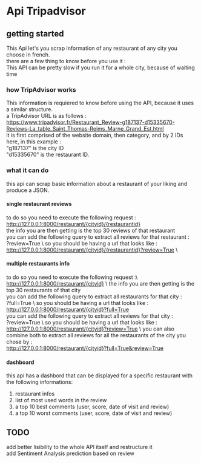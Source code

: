 # Api Tripadvisor

## getting started
This Api let's you scrap information of any restaurant of any city you choose in french.\
there are a few thing to know before you use it :\
This API can be pretty slow if you run it for a whole city, because of waiting time

### how TripAdvisor works
This information is requiered to know before using the API, because it uses a similar structure.\
a TripAdvisor URL is as follows : \
https://www.tripadvisor.fr/Restaurant_Review-g187137-d15335670-Reviews-La_table_Saint_Thomas-Reims_Marne_Grand_Est.html \
it is first comprised of the website domain, then category, and by 2 IDs\
here, in this example : \
"g187137" is the city ID\
"d15335670" is the restaurant ID.

### what it can do
this api can scrap basic information about a restaurant of your liking and produce a JSON.

#### single restaurant reviews
to do so you need to execute the following request :\
http://127.0.0.1:8000/restaurant/{cityid}/{restaurantid} \
the info you are then getting is the top 30 reviews of that restaurant\
you can add the following query to extract all reviews for that restaurant :\
?review=True \ 
so you should be having a url that looks like :\
http://127.0.0.1:8000/restaurant/{cityid}/{restaurantid}?review=True \ 

#### multiple restaurants info 
to do so you need to execute the following request :\ 
http://127.0.0.1:8000/restaurant/{cityid} \ 
the info you are then getting is the top 30 restaurants of that city\
you can add the following query to extract all restaurants for that city :\
?full=True \ 
so you should be having a url that looks like :\
http://127.0.0.1:8000/restaurant/{cityid}?full=True \
you can add the following query to extract all reviews for that city :\
?review=True \ 
so you should be having a url that looks like :\
http://127.0.0.1:8000/restaurant/{cityid}?review=True \ 
you can also combine both to extract all reviews for all the restaurants of the city you chose by :\
http://127.0.0.1:8000/restaurant/{cityid}?full=True&review=True

#### dashboard
this api has a dashbord that can be displayed for a specific restaurant with the following informations:
1. restaurant infos
2. list of most used words in the review
3. a top 10 best comments (user, score, date of visit and review)
4. a top 10 worst comments (user, score, date of visit and review)

## TODO
add better lisibility to the whole API itself and restructure it \
add Sentiment Analysis prediction based on review

